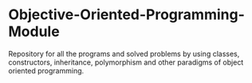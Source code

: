 # Objective-Oriented-Programming-Module
Repository for all the programs and solved problems by using classes, constructors, inheritance, polymorphism and other paradigms of object oriented programming.
